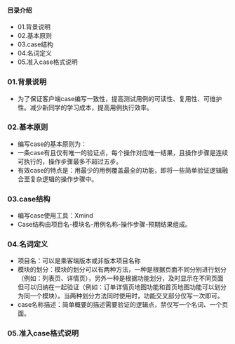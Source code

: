 #### 目录介绍
- 01.背景说明
- 02.基本原则
- 03.case结构
- 04.名词定义
- 05.准入case格式说明



### 01.背景说明
- 为了保证客户端case编写一致性，提高测试用例的可读性、复用性、可维护性。减少新同学的学习成本，提高用例执行效率。


### 02.基本原则
- 编写case的基本原则为：
- 一条case有且仅有唯一的验证点，每个操作对应唯一结果，且操作步骤是连续可执行的，操作步骤最多不超过五步。
- 有效case的特点是：用最少的用例覆盖最全的功能，即将一些简单验证逻辑融合至复杂逻辑的操作步骤中。


### 03.case结构
- 编写case使用工具：Xmind
- Case结构由项目名-模块名-用例名称-操作步骤-预期结果组成。


### 04.名词定义
- 项目名：可以是乘客端版本或非版本项目名称
- 模块的划分：模块的划分可以有两种方法，一种是根据页面不同分别进行划分（例如：列表页、详情页），另外一种是根据功能划分，及时显示在不同页面但可以归纳在一起验证（例如：订单详情页地图功能和首页地图功能可以划分为同一个模块）。当两种划分方法同时使用时，功能交叉部分仅写一次即可。
- case名称描述：简单概要的描述需要验证的逻辑点，禁仅写一个名词、一个页面。


### 05.准入case格式说明
